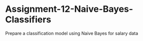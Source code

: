 # Assignment-12-Naive-Bayes-Classifiers

Prepare a classification model using Naive Bayes for salary data

